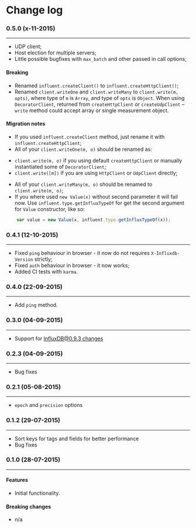 Change log
==========

### 0.5.0 (x-11-2015)
______________________

+ UDP client;
+ Host election for multiple servers;
+ Little possible bugfixes with `max_batch` and other passed in call options;

#### Breaking

+ Renamed `influent.createClient()` to `influent.createHttpClient()`;
+ Renamed `client.writeOne` and `client.writeMany` to `client.write(m, opts)`, where type of `m` is `Array`, and type of `opts` is `Object`. When using `DecoratorClient`, returned from `createHttpClient` or `createUdpClient` – `write` method could accept array or single measurement object.

#### Migration notes
+ If you used `influent.createClient` method, just rename it with `influent.createHttpClient`;
+ All of your `client.writeOne(m, o)` should be renamed as:
 - `client.write(m, o)` if you using default `createHttpClient` or manually instantiated some of `DecoratorClient`;
 - `client.write([m])` if you are using `HttpClient` or `UdpClient` directly;
+ All of your `client.writeMany(m, o)` should be renamed to `client.write(m, o)`;
+ If you where used `new Value(x)` without second parameter it will fail now. Use `influent.type.getInfluxTypeOf` for get the second argument for `Value` constructor, like so:
```js
	var value = new Value(x, influent.type.getInfluxTypeOf(x));
```

### 0.4.1 (12-10-2015)
______________________

+ Fixed `ping` behaviour in browser - it now do not requires `X-Influxdb-Version` strictly;
+ Fixed `auth` behaviour in browser - it now works;
+ Added CI tests with `karma`.

### 0.4.0 (22-09-2015)
______________________

+ Add `ping` method.

### 0.3.0 (04-09-2015)
______________________

+ Support for [InfluxDB@0.9.3 changes](https://github.com/gobwas/influent/pull/1#issue-104757844)

### 0.2.3 (04-09-2015)
______________________

+ Bug fixes

### 0.2.1 (05-08-2015)
______________________

+ `epoch` and `precision` options

### 0.1.2 (29-07-2015)
______________________

+ Sort keys for tags and fields for better performance
+ Bug fixes

### 0.1.0 (28-07-2015)
______________________

#### Features

+ Initial functionality.

#### Breaking changes

+ n/a